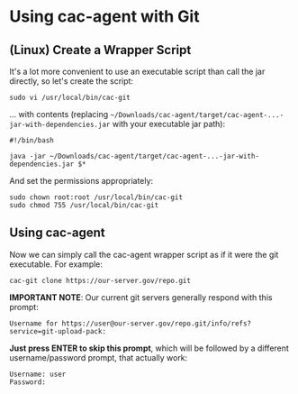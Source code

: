 Using cac-agent with Git
================

(Linux) Create a Wrapper Script
----------------

It's a lot more convenient to use an executable script than call the jar directly, so let's create the script:

	sudo vi /usr/local/bin/cac-git

... with contents (replacing ```~/Downloads/cac-agent/target/cac-agent-...-jar-with-dependencies.jar``` with your executable jar path):

	#!/bin/bash

	java -jar ~/Downloads/cac-agent/target/cac-agent-...-jar-with-dependencies.jar $*

And set the permissions appropriately:

	sudo chown root:root /usr/local/bin/cac-git
	sudo chmod 755 /usr/local/bin/cac-git


Using cac-agent
----------------

Now we can simply call the cac-agent wrapper script as if it were the git executable. For example:

	cac-git clone https://our-server.gov/repo.git

**IMPORTANT NOTE**: Our current git servers generally respond with this prompt:

	Username for https://user@our-server.gov/repo.git/info/refs?service=git-upload-pack: 

**Just press ENTER to skip this prompt**, which will be followed by a different username/password prompt, that actually work:

	Username: user
	Password: 












